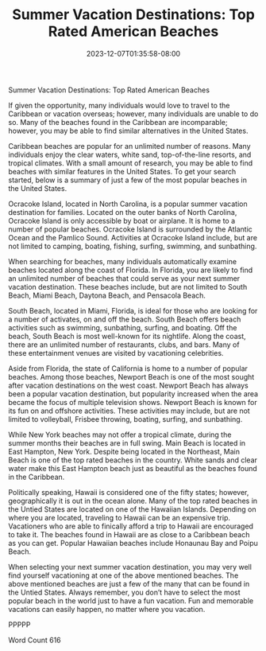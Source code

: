 ﻿---
title: "Summer Vacation Destinations:  Top Rated American Beaches"
date: 2023-12-07T01:35:58-08:00
description: "Summer Vacations Tips for Web Success"
featured_image: "/images/Summer Vacations.jpg"
tags: ["Summer Vacations"]
---

Summer Vacation Destinations:  Top Rated American Beaches

If given the opportunity, many individuals would love to travel to the Caribbean or vacation overseas; however, many individuals are unable to do so.  Many of the beaches found in the Caribbean are incomparable; however, you may be able to find similar alternatives in the United States.  

Caribbean beaches are popular for an unlimited number of reasons.  Many individuals enjoy the clear waters, white sand, top-of-the-line resorts, and tropical climates. With a small amount of research, you may be able to find beaches with similar features in the United States.  To get your search started, below is a summary of just a few of the most popular beaches in the United States.  

Ocracoke Island, located in North Carolina, is a popular summer vacation destination for families.  Located on the outer banks of North Carolina, Ocracoke Island is only accessible by boat or airplane.  It is home to a number of popular beaches.  Ocracoke Island is surrounded by the Atlantic Ocean and the Pamlico Sound. Activities at Ocracoke Island include, but are not limited to camping, boating, fishing, surfing, swimming, and sunbathing.

When searching for beaches, many individuals automatically examine beaches located along the coast of Florida.  In Florida, you are likely to find an unlimited number of beaches that could serve as your next summer vacation destination. These beaches include, but are not limited to South Beach, Miami Beach, Daytona Beach, and Pensacola Beach.
 
South Beach, located in Miami, Florida, is ideal for those who are looking for a number of activates, on and off the beach. South Beach offers beach activities such as swimming, sunbathing, surfing, and boating.  Off the beach, South Beach is most well-known for its nightlife.  Along the coast, there are an unlimited number of restaurants, clubs, and bars. Many of these entertainment venues are visited by vacationing celebrities.  

Aside from Florida, the state of California is home to a number of popular beaches. Among those beaches, Newport Beach is one of the most sought after vacation destinations on the west coast.  Newport Beach has always been a popular vacation destination, but popularity increased when the area became the focus of multiple television shows.  Newport Beach is known for its fun on and offshore activities.  These activities may include, but are not limited to volleyball, Frisbee throwing, boating, surfing, and sunbathing.  

While New York beaches may not offer a tropical climate, during the summer months their beaches are in full swing.  Main Beach is located in East Hampton, New York.  Despite being located in the Northeast, Main Beach is one of the top rated beaches in the country.  White sands and clear water make this East Hampton beach just as beautiful as the beaches found in the Caribbean.

Politically speaking, Hawaii is considered one of the fifty states; however, geographically it is out in the ocean alone.  Many of the top rated beaches in the Untied States are located on one of the Hawaiian Islands. Depending on where you are located, traveling to Hawaii can be an expensive trip.  Vacationers who are able to finically afford a trip to Hawaii are encouraged to take it.  The beaches found in Hawaii are as close to a Caribbean beach as you can get. Popular Hawaiian beaches include Honaunau Bay and Poipu Beach.

When selecting your next summer vacation destination, you may very well find yourself vacationing at one of the above mentioned beaches. The above mentioned beaches are just a few of the many that can be found in the Untied States.  Always remember, you don’t have to select the most popular beach in the world just to have a fun vacation. Fun and memorable vacations can easily happen, no matter where you vacation.

PPPPP

Word Count 616

